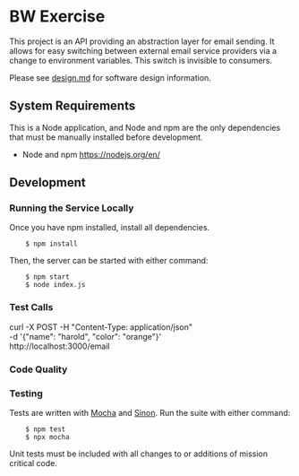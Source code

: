 # BW Exercise

This project is an API providing an abstraction layer for email sending. It allows for easy switching between external email service providers via a change to environment variables. This switch is invisible to consumers.

Please see [design.md]('./design.md') for software design information.

## System Requirements

This is a Node application, and Node and npm are the only dependencies that must be manually installed before development.

- Node and npm https://nodejs.org/en/

## Development

### Running the Service Locally

Once you have npm installed, install all dependencies.

```
    $ npm install
```

Then, the server can be started with either command:

```
    $ npm start
    $ node index.js
```

### Test Calls

curl -X POST -H "Content-Type: application/json" \
    -d '{"name": "harold", "color": "orange"}' \
    http://localhost:3000/email

### Code Quality

<!-- TODO: Linter? -->

### Testing

Tests are written with [Mocha](https://mochajs.org) and [Sinon](https://sinonjs.org/). Run the suite with either command:

```
    $ npm test
    $ npx mocha
```

Unit tests must be included with all changes to or additions of mission critical code.